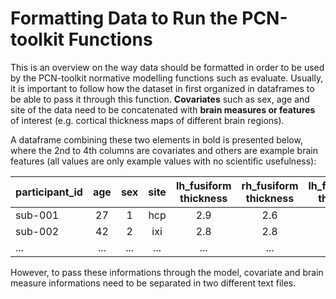 # Formatting Data to Run the PCN-toolkit Functions

This is an overview on the way data should be formatted in order to be used by the PCN-toolkit normative modelling functions such as evaluate. Usually, it is important to follow how the dataset in first organized in dataframes to be able to pass it through this function. **Covariates** such as sex, age and site of the data need to be concatenated with **brain measures or features** of interest (e.g. cortical thickness maps of different brain regions). 

A dataframe combining these two elements in bold is presented below, where the 2nd to 4th columns are covariates and others are example brain features (all values are only example values with no scientific usefulness):

| participant_id| age | sex     |site     |lh_fusiform thickness     |rh_fusiform thickness     |lh_frontalpole thickness  |...|
| :---  |    :----:   |          :----: |          :----: |:----: |:----: |   :----: | ---: |
| sub-001      | 27       | 1   |hcp     |2.9     |2.6     |2.5     |...     |
| sub-002   | 42        | 2      |ixi     |2.8     |2.8     |3.2     |...     |
| ...   | ...        | ...      |...     |...    |...   |...   |...   |

However, to pass these informations through the model, covariate and brain measure informations need to be separated in two different text files. 

